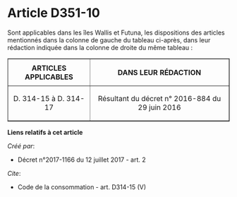 # Article D351-10

Sont applicables dans les îles Wallis et Futuna, les dispositions des articles mentionnés dans la colonne de gauche du
tableau ci-après, dans leur rédaction indiquée dans la colonne de droite du même tableau : 

<table border="1">
  <tbody>
    <tr>
      <th>ARTICLES APPLICABLES </th>
      <th>

DANS LEUR RÉDACTION 

</th>
    </tr>
    <tr>
      <td align="center">

D. 314-15 à D. 314-17

</td>
      <td align="center">Résultant du décret n° 2016-884 du 29 juin 2016</td>
    </tr>
  </tbody>
</table>

**Liens relatifs à cet article**

_Créé par_:

  - Décret n°2017-1166 du 12 juillet 2017 - art. 2

_Cite_:

  - Code de la consommation - art. D314-15 (V)
